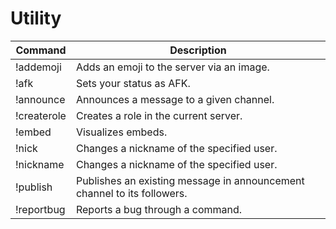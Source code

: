 # Utility

| Command     | Description                                                             |
|-------------|-------------------------------------------------------------------------|
| !addemoji   | Adds an emoji to the server via an image.                               |
| !afk        | Sets your status as AFK.                                                |
| !announce   | Announces a message to a given channel.                                 |
| !createrole | Creates a role in the current server.                                   |
| !embed      | Visualizes embeds.                                                      |
| !nick       | Changes a nickname of the specified user.                               |
| !nickname   | Changes a nickname of the specified user.                               |
| !publish    | Publishes an existing message in announcement channel to its followers. |
| !reportbug  | Reports a bug through a command.                                        |
